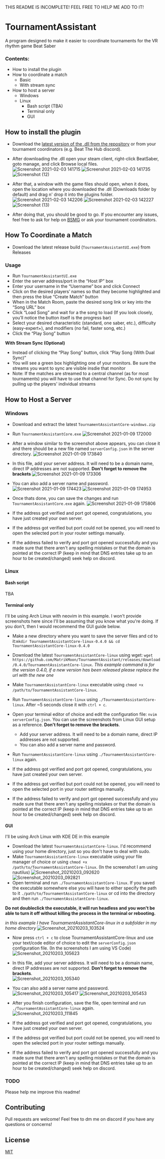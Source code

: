 THIS README IS INCOMPLETE! FEEL FREE TO HELP ME ADD TO IT!
# TournamentAssistant
A program designed to make it easier to coordinate tournaments for the VR rhythm game Beat Saber

### Contents:
  - How to install the plugin
  - How to coordinate a match
      - Basic
      - With stream sync
  - How to host a server
      - Windows
      - Linux
          - Bash script (TBA)
          - Terminal only
          - GUI
          
## How to install the plugin
- Download the [latest version of the .dll from the repository](https://github.com/MatrikMoon/TournamentAssistant/releases/latest) or from your tournament coordinators (e.g. Beat The Hub discord).

- After downloading the .dll open your steam client, right-click BeatSaber, goto manage, and click Browse local files.
![Screenshot 2021-02-03 141715](https://user-images.githubusercontent.com/44728973/106752470-c7b32c80-662a-11eb-8cd1-fbe0a947f12d.png)
![Screenshot 2021-02-03 141735](https://user-images.githubusercontent.com/44728973/106752474-c97cf000-662a-11eb-8ae3-a9f00bd64cb4.png)
![Screenshot (12)](https://user-images.githubusercontent.com/44728973/106752477-caae1d00-662a-11eb-9882-a368d2a5f1e6.png)

- After that, a window with the game files should open, when it does, open the location where you downloaded the .dll (Downloads folder by default) and drag n' drop it into the plugins folder.
![Screenshot 2021-02-03 142206](https://user-images.githubusercontent.com/44728973/106752977-57f17180-662b-11eb-8ac9-95650ad65125.png)
![Screenshot 2021-02-03 142227](https://user-images.githubusercontent.com/44728973/106752981-588a0800-662b-11eb-9a6f-059499ae05a8.png)
![Screenshot (13)](https://user-images.githubusercontent.com/44728973/106752984-5a53cb80-662b-11eb-8a20-aa52bf8eb5d5.png)

- After doing that, you should be good to go. If you encounter any issues, feel free to ask for help on [BSMG](https://discord.gg/beatsabermods) or ask your tournament coordinators.


## How To Coordinate a Match
- Download the latest release build (`TournamentAssistantUI.exe`) from Releases

### Usage
- Run `TournamentAssistantUI.exe`
- Enter the server address/port in the “Host IP” box
- Enter your username in the “Username” box and click Connect
- Click on the desired players’ names so that they become highlighted and then press the blue “Create Match” button
- When in the Match Room, paste the desired song link or key into the “Song URL” box
- Click “Load Song” and wait for a the song to load (If you look closely, you’ll notice the button itself is the progress bar)
- Select your desired characteristic (standard, one saber, etc.), difficulty (easy-expert+), and modifiers (no fail, faster song, etc.)
- Click the “Play Song” button

 **With Stream Sync (Optional)**
- Instead of clicking the “Play Song” button, click “Play Song (With Dual Sync)”
- You will see a green box highlighting one of your monitors. Be sure the streams you want to sync are visible insdie that monitor
- Note: If the matches are streamed to a central channel (as for most tournaments) you will have to use that channel for Sync. Do not sync by pulling up the players' individual streams

## How to Host a Server
### Windows
- Download and extract the latest `TournamentAssistantCore-windows.zip`
- Run `TournamentAssistantCore.exe`
![Screenshot 2021-01-09 172000](https://user-images.githubusercontent.com/44728973/104104290-74f28900-52a7-11eb-87d7-dfb1d98a4fba.png)

- After a window similar to the screenshot above appears, you can close it and there should be a new file named `serverConfig.json` in the server directory.
![Screenshot 2021-01-09 173840](https://user-images.githubusercontent.com/44728973/104104686-ecc1b300-52a9-11eb-9d42-6a484d9a8495.png)

- In this file, add your server address. It will need to be a domain name, direct IP addresses are not supported. **Don't forget to remove the brackets**
![Screenshot 2021-01-09 173306](https://user-images.githubusercontent.com/44728973/104104615-863c9500-52a9-11eb-97ee-a38372c9b972.png)

- You can also add a server name and password.
![Screenshot 2021-01-09 174423](https://user-images.githubusercontent.com/44728973/104104831-c5b7b100-52aa-11eb-907d-b2c668463f56.png)
![Screenshot 2021-01-09 174953](https://user-images.githubusercontent.com/44728973/104104970-7d4cc300-52ab-11eb-96e6-eb4a06d95719.png)

- Once thats done, you can save the changes and run `TournamentAssistantCore.exe` again.
![Screenshot 2021-01-09 175806](https://user-images.githubusercontent.com/44728973/104105167-aa4da580-52ac-11eb-8336-2f5a7921eca2.png)

- If the address got verified and port got opened, congratulations, you have just created your own server.
- If the address got verified but port could not be opened, you will need to open the selected port in your router settings manually. 
- If the address failed to verify and port got opened successfully and you made sure that there aren't any spelling mistakes or that the domain is pointed at the correct IP (keep in mind that DNS entries take up to an hour to be created/changed) seek help on discord.

### Linux
#### Bash script
TBA

#### Terminal only
I'll be using Arch Linux with neovim in this example. I won't provide screenshots here since I'll be assuming that you know what you're doing. If you don't, then I would recommend the GUI guide below.
- Make a new directory where you want to save the server files and cd to it:`mkdir TournamentAssistantCore-linux-0.4.0 && cd TournamentAssistantCore-linux-0.4.0`

- Download the latest `TournamentAssistantCore-linux` using wget: `wget https://github.com/MatrikMoon/TournamentAssistant/releases/download/0.4.0/TournamentAssistantCore-linux`. *This example command is for the version 0.4.0, if a new version has been released please replace the url with the new one*

- Make `TournamentAssistantCore-linux` executable using `chmod +x /path/to/TournamentAssistantCore-linux`.

- Run `TournamentAssistantCore-linux` using `./TournamentAssistantCore-linux`. After ~5 seconds close it with `ctrl + c`.

- Open your terminal editor of choice and edit the configuration file: `nvim serverConfig.json`. You can use the screenshots from Linux GUI setup as a reference. **Don't forget to remove the brackets**.  
    - Add your server address. It will need to be a domain name, direct IP addresses are not supported.
    - You can also add a server name and password.
    
- Run `TournamentAssistantCore-linux` using `./TournamentAssistantCore-linux` again.

- If the address got verified and port got opened, congratulations, you have just created your own server.
- If the address got verified but port could not be opened, you will need to open the selected port in your router settings manually. 
- If the address failed to verify and port got opened successfully and you made sure that there aren't any spelling mistakes or that the domain is pointed at the correct IP (keep in mind that DNS entries take up to an hour to be created/changed) seek help on discord.

#### GUI
I'll be using Arch Linux with KDE DE in this example
- Download the latest `TournamentAssistantCore-linux`. I'd recommend using your home directory, just so you don't have to deal with sudo.
- Make `TournamentAssistantCore-linux` executable using your file manager of choice or using `chmod +x /path/to/TournamentAssistantCore-linux`. (In the screenshot I am using nautilus)
![Screenshot_20210203_092620](https://user-images.githubusercontent.com/44728973/106719154-3f209600-6602-11eb-8dff-9772e295de6a.png)
![Screenshot_20210203_092821](https://user-images.githubusercontent.com/44728973/106719162-40ea5980-6602-11eb-9164-7ebc62a68d1a.png)
- Open terminal and run `./TournamentAssistantCore-linux`. If you saved the executable somewhere else you will have to either specify the path to it `./path/to/TournamentAssistantCore-linux` or cd into the directory and then run `./TournamentAssistantCore-linux`. 

**Do not doubleclick the executable, it will run headless and you won't be able to turn it off without killing the process in the terminal or rebooting.**

*in this example I have TournamentAssistantCore-linux in a subfolder in my home directory*
![Screenshot_20210203_103524](https://user-images.githubusercontent.com/44728973/106727262-9414da00-660b-11eb-8bc5-879103bf80cf.png)
- Now press `ctrl + c` to close TournamentAssistantCore-linux and use your text/code editor of choice to edit the `serverConfig.json` configuration file. (In the screenshots I am using VS Code)
![Screenshot_20210203_105623](https://user-images.githubusercontent.com/44728973/106730110-83b22e80-660e-11eb-97e0-ee0438470075.png)

- In this file, add your server address. It will need to be a domain name, direct IP addresses are not supported. **Don't forget to remove the brackets**.               
![Screenshot_20210203_105340](https://user-images.githubusercontent.com/44728973/106730114-84e35b80-660e-11eb-820a-d04309739443.png)

- You can also add a server name and password.
![Screenshot_20210203_105417](https://user-images.githubusercontent.com/44728973/106730122-86148880-660e-11eb-8b23-d1847085cc0a.png)
![Screenshot_20210203_105453](https://user-images.githubusercontent.com/44728973/106730126-8745b580-660e-11eb-9dd8-8d9d95a5a570.png)

- After you finish configuration, save the file, open terminal and run `./TournamentAssistantCore-linux` again.
![Screenshot_20210203_111845](https://user-images.githubusercontent.com/44728973/106732992-a42fb800-6611-11eb-8479-61404f892eb5.png)

- If the address got verified and port got opened, congratulations, you have just created your own server.
- If the address got verified but port could not be opened, you will need to open the selected port in your router settings manually. 
- If the address failed to verify and port got opened successfully and you made sure that there aren't any spelling mistakes or that the domain is pointed at the correct IP (keep in mind that DNS entries take up to an hour to be created/changed) seek help on discord.

### TODO
Please help me improve this readme!

## Contributing
Pull requests are welcome! Feel free to dm me on discord if you have any questions or concerns!

## License
[MIT](https://choosealicense.com/licenses/mit/)
